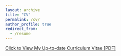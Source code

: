 ```yaml
---
layout: archive
title: "CV"
permalink: /cv/
author_profile: true
redirect_from:
  - /resume
---
```


[Click to View My Up-to-date Curriculum Vitae [PDF]](http://gshartnett.github.io/files/Hartnett_CV.pdf)
